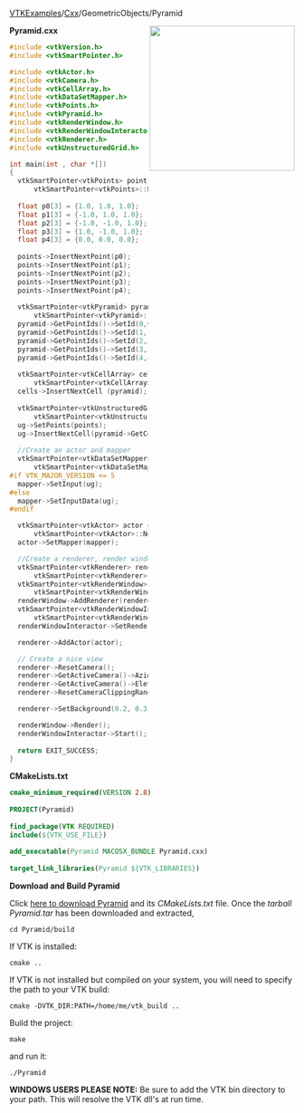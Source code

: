 [VTKExamples](/index/)/[Cxx](/Cxx)/GeometricObjects/Pyramid

<img align="right" src="https://github.com/lorensen/VTKExamples/blob/gh-pages/Testing/Baseline/GeometricObjects/TestPyramid.png?raw=true" width="256" />

**Pyramid.cxx**
```c++
#include <vtkVersion.h>
#include <vtkSmartPointer.h>

#include <vtkActor.h>
#include <vtkCamera.h>
#include <vtkCellArray.h>
#include <vtkDataSetMapper.h>
#include <vtkPoints.h>
#include <vtkPyramid.h>
#include <vtkRenderWindow.h>
#include <vtkRenderWindowInteractor.h>
#include <vtkRenderer.h>
#include <vtkUnstructuredGrid.h>

int main(int , char *[])
{
  vtkSmartPointer<vtkPoints> points = 
      vtkSmartPointer<vtkPoints>::New();
  
  float p0[3] = {1.0, 1.0, 1.0};
  float p1[3] = {-1.0, 1.0, 1.0};
  float p2[3] = {-1.0, -1.0, 1.0};
  float p3[3] = {1.0, -1.0, 1.0};
  float p4[3] = {0.0, 0.0, 0.0};
    
  points->InsertNextPoint(p0);
  points->InsertNextPoint(p1);
  points->InsertNextPoint(p2);
  points->InsertNextPoint(p3);
  points->InsertNextPoint(p4);
  
  vtkSmartPointer<vtkPyramid> pyramid = 
      vtkSmartPointer<vtkPyramid>::New();
  pyramid->GetPointIds()->SetId(0,0);
  pyramid->GetPointIds()->SetId(1,1);
  pyramid->GetPointIds()->SetId(2,2);
  pyramid->GetPointIds()->SetId(3,3);
  pyramid->GetPointIds()->SetId(4,4);
  
  vtkSmartPointer<vtkCellArray> cells = 
      vtkSmartPointer<vtkCellArray>::New();
  cells->InsertNextCell (pyramid);
  
  vtkSmartPointer<vtkUnstructuredGrid> ug = 
      vtkSmartPointer<vtkUnstructuredGrid>::New();
  ug->SetPoints(points);
  ug->InsertNextCell(pyramid->GetCellType(),pyramid->GetPointIds());
  
  //Create an actor and mapper
  vtkSmartPointer<vtkDataSetMapper> mapper = 
      vtkSmartPointer<vtkDataSetMapper>::New();
#if VTK_MAJOR_VERSION <= 5
  mapper->SetInput(ug);
#else
  mapper->SetInputData(ug);
#endif

  vtkSmartPointer<vtkActor> actor = 
      vtkSmartPointer<vtkActor>::New();
  actor->SetMapper(mapper);

  //Create a renderer, render window, and interactor
  vtkSmartPointer<vtkRenderer> renderer = 
      vtkSmartPointer<vtkRenderer>::New();
  vtkSmartPointer<vtkRenderWindow> renderWindow = 
      vtkSmartPointer<vtkRenderWindow>::New();
  renderWindow->AddRenderer(renderer);
  vtkSmartPointer<vtkRenderWindowInteractor> renderWindowInteractor = 
      vtkSmartPointer<vtkRenderWindowInteractor>::New();
  renderWindowInteractor->SetRenderWindow(renderWindow);

  renderer->AddActor(actor);

  // Create a nice view
  renderer->ResetCamera();
  renderer->GetActiveCamera()->Azimuth(180);
  renderer->GetActiveCamera()->Elevation(-20);
  renderer->ResetCameraClippingRange();

  renderer->SetBackground(0.2, 0.3, 0.4);

  renderWindow->Render();
  renderWindowInteractor->Start();
  
  return EXIT_SUCCESS;
}
```
**CMakeLists.txt**
```cmake
cmake_minimum_required(VERSION 2.8)
 
PROJECT(Pyramid)
 
find_package(VTK REQUIRED)
include(${VTK_USE_FILE})
 
add_executable(Pyramid MACOSX_BUNDLE Pyramid.cxx)
 
target_link_libraries(Pyramid ${VTK_LIBRARIES})
```

**Download and Build Pyramid**

Click [here to download Pyramid](https://github.com/lorensen/VTKWikiExamplesTarballs/raw/master/Pyramid.tar) and its *CMakeLists.txt* file.
Once the *tarball Pyramid.tar* has been downloaded and extracted,
```
cd Pyramid/build 
```
If VTK is installed:
```
cmake ..
```
If VTK is not installed but compiled on your system, you will need to specify the path to your VTK build:
```
cmake -DVTK_DIR:PATH=/home/me/vtk_build ..
```
Build the project:
```
make
```
and run it:
```
./Pyramid
```
**WINDOWS USERS PLEASE NOTE:** Be sure to add the VTK bin directory to your path. This will resolve the VTK dll's at run time.

